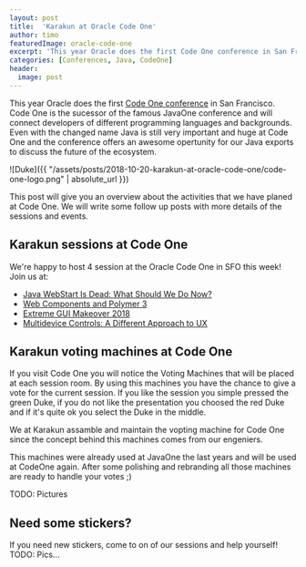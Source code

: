 ```yaml
---
layout: post
title:  'Karakun at Oracle Code One'
author: timo
featuredImage: oracle-code-one
excerpt: 'This year Oracle does the first Code One conference in San Francisco. Code One is the sucessor of the famous JavaOne conference and will connect developers of different programming languages and backgrounds. Karakun will have several sessions and activities at Code One.'
categories: [Conferences, Java, CodeOne]
header:
  image: post
---
```


This year Oracle does the first [Code One conference](https://www.oracle.com/code-one/index.html) in San Francisco. Code One is the sucessor of the famous JavaOne conference and will connect developers of different programming languages and backgrounds. Even with the changed name Java is still very important and huge at Code One and the conference offers an awesome opertunity for our Java exports to discuss the future of the ecosystem.

![Duke]({{ "/assets/posts/2018-10-20-karakun-at-oracle-code-one/code-one-logo.png" | absolute_url }})

This post will give you an overview about the activities that we have planed at Code One. We will write some follow up posts with more details of the sessions and events.

## Karakun sessions at Code One
We're happy to host 4 session at the Oracle Code One in SFO this week! 
Join us at:
* [Java WebStart Is Dead: What Should We Do Now?](https://oracle.rainfocus.com/widget/oracle/oow18/catalogcodeone18?search=DEV5418)
* [Web Components and Polymer 3](https://oracle.rainfocus.com/widget/oracle/oow18/catalogcodeone18?search=DEV5421)
* [Extreme GUI Makeover 2018](https://oracle.rainfocus.com/widget/oracle/oow18/catalogcodeone18?search=DEV5416)
* [Multidevice Controls: A Different Approach to UX](https://oracle.rainfocus.com/widget/oracle/oow18/catalogcodeone18?search=DEV4399)

## Karakun voting machines at Code One

If you visit Code One you will notice the Voting Machines that will be placed at each session room.
By using this machines you have the chance to give a vote for the current session. If you like the session you simple pressed the green Duke, if you do not like the presentation you choosed the red Duke and if it's quite ok you select the Duke in the middle.

We at Karakun assamble and maintain the vopting machine for Code One since the concept behind this machines comes from our
engeniers.

This machines were already used at JavaOne the last years and will be used at CodeOne again. After some polishing and rebranding all those machines are ready to handle your votes ;)

TODO: Pictures

## Need some stickers?
If you need new stickers, come to on of our sessions and help yourself!
TODO: Pics...